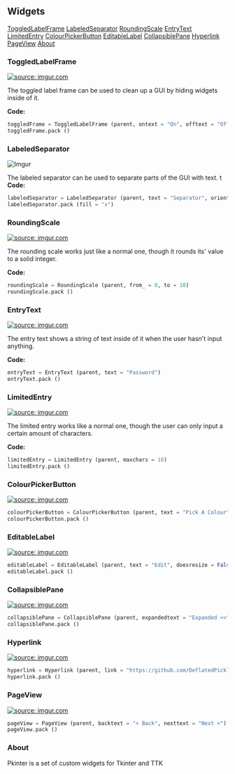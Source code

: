 ## Widgets
<a href="#toggledlabelframe" class="button">ToggledLabelFrame</a>
<a href="#labeledseparator" class="button">LabeledSeparator</a>
<a href="#roundingscale" class="button">RoundingScale</a>
<a href="#entrytext" class="button">EntryText</a>
<a href="#limitedentry" class="button">LimitedEntry</a>
<a href="#colourpickerbutton" class="button">ColourPickerButton</a>
<a href="#editablelabel" class="button">EditableLabel</a>
<a href="#collapsiblepane" class="button">CollapsiblePane</a>
<a href="#hyperlink" class="button">Hyperlink</a>
<a href="#pageview" class="button">PageView</a>
<a href="#about" class="button">About</a>

<a name="toggledlabelframe"></a>

### ToggledLabelFrame

<a href="http://imgur.com/j0Spm27"><img src="http://i.imgur.com/j0Spm27.gif" title="source: imgur.com" /></a>

The toggled label frame can be used to clean up a GUI by hiding widgets inside of it.

**Code:**

```python
toggledFrame = ToggledLabelFrame (parent, ontext = "On", offtext = "Off", defaultstate = False)
toggledFrame.pack ()
```

<a name="labeledseparator"></a>

### LabeledSeparator

![Imgur](http://i.imgur.com/4oXN6WN.png?1)

The labeled separator can be used to separate parts of the GUI with text.
t
**Code:**

```python
labeledSeparator = LabeledSeparator (parent, text = "Separator", orient = "horizontal", textalign = "", padding = 5)
labeledSeparator.pack (fill = "x")
```

<a name="roundingscale"></a>

### RoundingScale

<a href="http://imgur.com/3R4WBYf"><img src="http://i.imgur.com/3R4WBYf.gif" title="source: imgur.com" /></a>

The rounding scale works just like a normal one, though it rounds its' value to a solid integer.

**Code:**

```python
roundingScale = RoundingScale (parent, from_ = 0, to = 10)
roundingScale.pack ()
```

<a name="entrytext"></a>

### EntryText

<a href="http://imgur.com/WIvFwfl"><img src="http://i.imgur.com/WIvFwfl.gif" title="source: imgur.com" /></a>

The entry text shows a string of text inside of it when the user hasn't input anything.

**Code:**

```python
entryText = EntryText (parent, text = "Password")
entryText.pack ()
```

<a name="limitedentry"></a>

### LimitedEntry

<a href="http://imgur.com/ARAI0VN"><img src="http://i.imgur.com/ARAI0VN.gif" title="source: imgur.com" /></a>

The limited entry works like a normal one, though the user can only input a certain amount of characters.

**Code:**

```python
limitedEntry = LimitedEntry (parent, maxchars = 10)
limitedEntry.pack ()
```

<a name="colourpickerbutton"></a>

### ColourPickerButton

<a href="http://imgur.com/ERKM54a"><img src="http://i.imgur.com/ERKM54a.gif" title="source: imgur.com" /></a>

```python
colourPickerButton = ColourPickerButton (parent, text = "Pick A Colour")
colourPickerButton.pack ()
```

<a name="editablelabel"></a>

### EditableLabel

<a href="http://imgur.com/HFR9UJ1"><img src="http://i.imgur.com/HFR9UJ1.gif" title="source: imgur.com" /></a>

```python
editableLabel = EditableLabel (parent, text = "Edit", doesresize = False)
editableLabel.pack ()
```

<a name="collapsiblepane"></a>

### CollapsiblePane

<a href="http://imgur.com/GK1erub"><img src="http://i.imgur.com/GK1erub.gif" title="source: imgur.com" /></a>

```python
collapsiblePane = CollapsiblePane (parent, expandedtext = "Expanded <<", collapsedtext = "Collapsed >>")
collapsiblePane.pack ()
```

<a name="hyperlink"></a>

### Hyperlink

<a href="http://imgur.com/85BnW98"><img src="http://i.imgur.com/85BnW98.gif" title="source: imgur.com" /></a>

```python
hyperlink = Hyperlink (parent, link = "https://github.com/DeflatedPickle/pkinter")
hyperlink.pack ()
```

<a name="pageview"></a>

### PageView

<a href="http://imgur.com/46UgxNK"><img src="http://i.imgur.com/46UgxNK.gif" title="source: imgur.com" /></a>

```python
pageView = PageView (parent, backtext = "< Back", nexttext = "Next >")
pageView.pack ()
```

<a name="about"></a>

### About
Pkinter is a set of custom widgets for Tkinter and TTK
